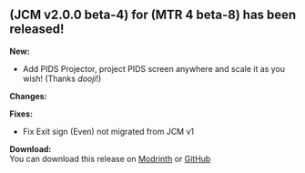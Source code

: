 ## (JCM v2.0.0 beta-4) for (MTR 4 beta-8) has been released!

**New:**  
- Add PIDS Projector, project PIDS screen anywhere and scale it as you wish! (Thanks *dooji*!)

**Changes:**  

**Fixes:**
- Fix Exit sign (Even) not migrated from JCM v1

**Download:**  
You can download this release on [Modrinth](https://modrinth.com/mod/jcm) or [GitHub](https://github.com/DistrictOfJoban/Joban-Client-Mod/releases)
